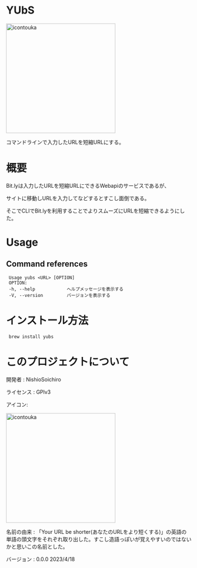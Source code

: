 # YUbS

<img width="297" alt="icontouka" src="https://user-images.githubusercontent.com/130431199/233415684-aae0eb68-a13c-4d33-ac68-4ced5586357a.png">

コマンドラインで入力したURLを短縮URLにする。

# 概要

Bit.lyは入力したURLを短縮URLにできるWebapiのサービスであるが、

サイトに移動しURLを入力してなどするとすこし面倒である。

そこでCLIでBit.lyを利用することでよりスムーズにURLを短縮できるようにした。

# Usage
## Command references

     Usage yubs <URL> [OPTION]  
     OPTION:  
     -h, --help            ヘルプメッセージを表示する  
     -V, --version         バージョンを表示する

# インストール方法
     brew install yubs 
   
# このプロジェクトについて

開発者 : NishioSoichiro

ライセンス : GPlv3

アイコン:

<img width="297" alt="icontouka" src="https://user-images.githubusercontent.com/130431199/233415684-aae0eb68-a13c-4d33-ac68-4ced5586357a.png">

名前の由来 : 「Your URL be shorter(あなたのURLをより短くする)」の英語の単語の頭文字をそれぞれ取り出した。すこし造語っぽいが覚えやすいのではないかと思いこの名前とした。

バージョン : 0.0.0 2023/4/18
  
  


